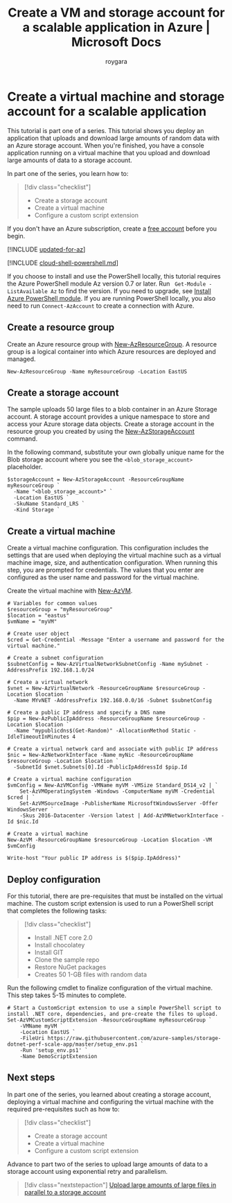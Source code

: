 ﻿---
title: Create a VM and storage account for a scalable application in Azure | Microsoft Docs 
description: Learn how to deploy a VM to be used to run a scalable application using Azure blob storage
services: storage
author: roygara

ms.service: storage
ms.devlang: dotnet
ms.topic: tutorial
ms.date: 02/20/2018
ms.author: rogarana
ms.custom: mvc
ms.component: blobs
---

# Create a virtual machine and storage account for a scalable application

This tutorial is part one of a series. This tutorial shows you deploy an application that uploads and download large amounts of random data with an Azure storage account. When you're finished, you have a console application running on a virtual machine that you upload and download large amounts of data to a storage account.

In part one of the series, you learn how to:

> [!div class="checklist"]
> * Create a storage account
> * Create a virtual machine
> * Configure a custom script extension

If you don't have an Azure subscription, create a [free account](https://azure.microsoft.com/free/?WT.mc_id=A261C142F) before you begin.

[!INCLUDE [updated-for-az](../../../includes/updated-for-az.md)]

[!INCLUDE [cloud-shell-powershell.md](../../../includes/cloud-shell-powershell.md)]

If you choose to install and use the PowerShell locally, this tutorial requires the Azure PowerShell module Az version 0.7 or later. Run ` Get-Module -ListAvailable Az` to find the version. If you need to upgrade, see [Install Azure PowerShell module](/powershell/azure/install-Az-ps). If you are running PowerShell locally, you also need to run `Connect-AzAccount` to create a connection with Azure.

## Create a resource group

Create an Azure resource group with [New-AzResourceGroup](/powershell/module/az.resources/new-azresourcegroup). A resource group is a logical container into which Azure resources are deployed and managed.

```azurepowershell-interactive
New-AzResourceGroup -Name myResourceGroup -Location EastUS
```

## Create a storage account
 
The sample uploads 50 large files to a blob container in an Azure Storage account. A storage account provides a unique namespace to store and access your Azure storage data objects. Create a storage account in the resource group you created by using the [New-AzStorageAccount](/powershell/module/az.Storage/New-azStorageAccount) command.

In the following command, substitute your own globally unique name for the Blob storage account where you see the `<blob_storage_account>` placeholder.

```powershell-interactive
$storageAccount = New-AzStorageAccount -ResourceGroupName myResourceGroup `
  -Name "<blob_storage_account>" `
  -Location EastUS `
  -SkuName Standard_LRS `
  -Kind Storage `
```

## Create a virtual machine

Create a virtual machine configuration. This configuration includes the settings that are used when deploying the virtual machine such as a virtual machine image, size, and authentication configuration. When running this step, you are prompted for credentials. The values that you enter are configured as the user name and password for the virtual machine.

Create the virtual machine with [New-AzVM](/powershell/module/az.compute/new-azvm).

```azurepowershell-interactive
# Variables for common values
$resourceGroup = "myResourceGroup"
$location = "eastus"
$vmName = "myVM"

# Create user object
$cred = Get-Credential -Message "Enter a username and password for the virtual machine."

# Create a subnet configuration
$subnetConfig = New-AzVirtualNetworkSubnetConfig -Name mySubnet -AddressPrefix 192.168.1.0/24

# Create a virtual network
$vnet = New-AzVirtualNetwork -ResourceGroupName $resourceGroup -Location $location `
  -Name MYvNET -AddressPrefix 192.168.0.0/16 -Subnet $subnetConfig

# Create a public IP address and specify a DNS name
$pip = New-AzPublicIpAddress -ResourceGroupName $resourceGroup -Location $location `
  -Name "mypublicdns$(Get-Random)" -AllocationMethod Static -IdleTimeoutInMinutes 4

# Create a virtual network card and associate with public IP address
$nic = New-AzNetworkInterface -Name myNic -ResourceGroupName $resourceGroup -Location $location `
  -SubnetId $vnet.Subnets[0].Id -PublicIpAddressId $pip.Id

# Create a virtual machine configuration
$vmConfig = New-AzVMConfig -VMName myVM -VMSize Standard_DS14_v2 | `
    Set-AzVMOperatingSystem -Windows -ComputerName myVM -Credential $cred | `
    Set-AzVMSourceImage -PublisherName MicrosoftWindowsServer -Offer WindowsServer `
    -Skus 2016-Datacenter -Version latest | Add-AzVMNetworkInterface -Id $nic.Id

# Create a virtual machine
New-AzVM -ResourceGroupName $resourceGroup -Location $location -VM $vmConfig

Write-host "Your public IP address is $($pip.IpAddress)"
```

## Deploy configuration

For this tutorial, there are pre-requisites that must be installed on the virtual machine. The custom script extension is used to run a PowerShell script that completes the following tasks:

> [!div class="checklist"]
> * Install .NET core 2.0
> * Install chocolatey
> * Install GIT
> * Clone the sample repo
> * Restore NuGet packages
> * Creates 50 1-GB files with random data

Run the following cmdlet to finalize configuration of the virtual machine. This step takes 5-15 minutes to complete.

```azurepowershell-interactive
# Start a CustomScript extension to use a simple PowerShell script to install .NET core, dependencies, and pre-create the files to upload.
Set-AzVMCustomScriptExtension -ResourceGroupName myResourceGroup `
    -VMName myVM `
    -Location EastUS `
    -FileUri https://raw.githubusercontent.com/azure-samples/storage-dotnet-perf-scale-app/master/setup_env.ps1 `
    -Run 'setup_env.ps1' `
    -Name DemoScriptExtension
```

## Next steps

In part one of the series, you learned about creating a storage account, deploying a virtual machine and configuring the virtual machine with the required pre-requisites such as how to:

> [!div class="checklist"]
> * Create a storage account
> * Create a virtual machine
> * Configure a custom script extension

Advance to part two of the series to upload large amounts of data to a storage account using exponential retry and parallelism.

> [!div class="nextstepaction"]
> [Upload large amounts of large files in parallel to a storage account](storage-blob-scalable-app-upload-files.md)
